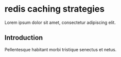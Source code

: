 # redis caching strategies

Lorem ipsum dolor sit amet, consectetur adipiscing elit.

## Introduction

Pellentesque habitant morbi tristique senectus et netus.
